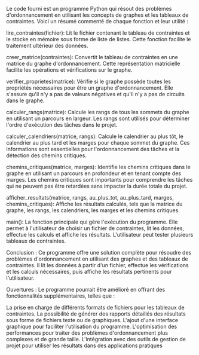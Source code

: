 Le code fourni est un programme Python qui résout des problèmes d'ordonnancement en utilisant les concepts de graphes et les tableaux de contraintes. Voici un résumé commenté de chaque fonction et leur utilité :

lire_contraintes(fichier): Lit le fichier contenant le tableau de contraintes et le stocke en mémoire sous forme de liste de listes. Cette fonction facilite le traitement ultérieur des données.

creer_matrice(contraintes): Convertit le tableau de contraintes en une matrice du graphe d'ordonnancement. Cette représentation matricielle facilite les opérations et vérifications sur le graphe.

verifier_proprietes(matrice): Vérifie si le graphe possède toutes les propriétés nécessaires pour être un graphe d'ordonnancement. Elle s'assure qu'il n'y a pas de valeurs négatives et qu'il n'y a pas de circuits dans le graphe.

calculer_rangs(matrice): Calcule les rangs de tous les sommets du graphe en utilisant un parcours en largeur. Les rangs sont utilisés pour déterminer l'ordre d'exécution des tâches dans le projet.

calculer_calendriers(matrice, rangs): Calcule le calendrier au plus tôt, le calendrier au plus tard et les marges pour chaque sommet du graphe. Ces informations sont essentielles pour l'ordonnancement des tâches et la détection des chemins critiques.

chemins_critiques(matrice, marges): Identifie les chemins critiques dans le graphe en utilisant un parcours en profondeur et en tenant compte des marges. Les chemins critiques sont importants pour comprendre les tâches qui ne peuvent pas être retardées sans impacter la durée totale du projet.

afficher_resultats(matrice, rangs, au_plus_tot, au_plus_tard, marges, chemins_critiques): Affiche les résultats calculés, tels que la matrice du graphe, les rangs, les calendriers, les marges et les chemins critiques.

main(): La fonction principale qui gère l'exécution du programme. Elle permet à l'utilisateur de choisir un fichier de contraintes, lit les données, effectue les calculs et affiche les résultats. L'utilisateur peut tester plusieurs tableaux de contraintes.

Conclusion : Ce programme offre une solution complète pour résoudre des problèmes d'ordonnancement en utilisant des graphes et des tableaux de contraintes. Il lit les données à partir d'un fichier, effectue les vérifications et les calculs nécessaires, puis affiche les résultats pertinents pour l'utilisateur.

Ouvertures : Le programme pourrait être amélioré en offrant des fonctionnalités supplémentaires, telles que :

La prise en charge de différents formats de fichiers pour les tableaux de contraintes.
La possibilité de générer des rapports détaillés des résultats sous forme de fichiers texte ou de graphiques.
L'ajout d'une interface graphique pour faciliter l'utilisation du programme.
L'optimisation des performances pour traiter des problèmes d'ordonnancement plus complexes et de grande taille.
L'intégration avec des outils de gestion de projet pour utiliser les résultats dans des applications pratiques